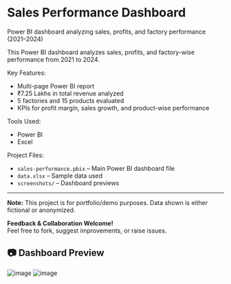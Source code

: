 # Sales Performance Dashboard
Power BI dashboard analyzing sales, profits, and factory performance (2021–2024)

This Power BI dashboard analyzes sales, profits, and factory-wise performance from 2021 to 2024.

Key Features:
- Multi-page Power BI report
- ₹7.25 Lakhs in total revenue analyzed
- 5 factories and 15 products evaluated
- KPIs for profit margin, sales growth, and product-wise performance

Tools Used:
- Power BI
- Excel

Project Files:
- `sales-performance.pbix` – Main Power BI dashboard file
- `data.xlsx` – Sample data used
- `screenshots/` – Dashboard previews

---

**Note:** This project is for portfolio/demo purposes. Data shown is either fictional or anonymized.

 **Feedback & Collaboration Welcome!**  
Feel free to fork, suggest improvements, or raise issues.



## 📷 Dashboard Preview
![image](https://github.com/user-attachments/assets/3cc3d725-32ad-4a3c-971c-0fd7730d3721)
![image](https://github.com/user-attachments/assets/d0e5d482-dc2f-42b6-90ba-d17aad3284b0)
